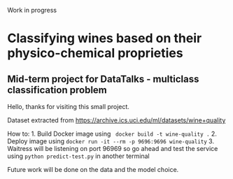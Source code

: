 Work in progress

# Classifying wines based on their physico-chemical proprieties
## Mid-term project for DataTalks - multiclass classification problem


Hello, thanks for visiting this small project.

Dataset extracted from https://archive.ics.uci.edu/ml/datasets/wine+quality

How to:  1. Build  Docker image using ``` docker build -t wine-quality .```
         2. Deploy image using  ``` docker run -it --rm -p 9696:9696 wine-quality ```
         3. Waitress will be listening on port 96969 so go ahead and test the service using ``` python predict-test.py ``` in another terminal
         
Future work will be done on the data and the model choice.

